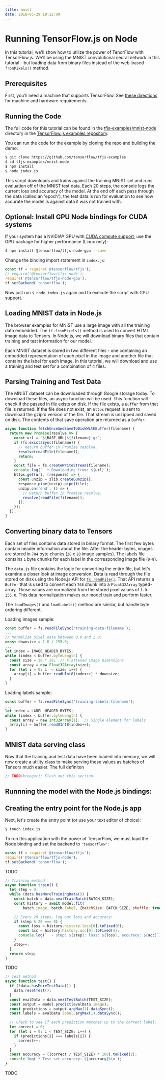 ```yaml
---
title: mnist
date: 2018-05-29 10:22:00
---
```


# Running TensorFlow.js on Node

In this tutorial, we'll show how to utilize the power of TenorFlow with TensorFlow.js. We'll be using the MNIST convolutional neural
network in this tutorial - but loading data from binary files instead of the web-based `fromPixels()` method.

## Prerequisites

First, you'll need a machine that supports TensorFlow. See [these directions](https://www.tensorflow.org/install/) for machine and hardware requirements.

## Running the Code

The full code for this tutorial can be found in the [tfjs-examples/mnist-node](https://github.com/tensorflow/tfjs-examples/tree/master/mnist-node) directory in the [TensorFlow.js examples repository](https://github.com/tensorflow/tfjs-examples/tree/master/mnist-node).

You can run the code for the example by cloning the repo and building the demo:

```sh
$ git clone https://github.com/tensorflow/tfjs-examples
$ cd tfjs-examples/mnist-node
$ npm install
$ node index.js
```

This script downloads and trains against the training MNIST set and runs evaluation off of the MNIST test data. Each 20 steps, the console logs the current loss and accuracy of the model. At the end off each pass through the data (called an 'epoch'), the test data is run for evaluation to see how accurate the model is against data it was not trained with.

## Optional: Install GPU Node bindings for CUDA systems

If your system has a NVIDIA® GPU with [CUDA compute support](https://www.tensorflow.org/install/install_linux#NVIDIARequirements), use the GPU package for higher performance (Linux only):

```sh
$ npm install @tensorflow/tfjs-node-gpu --save
```

Change the binding import statement in `index.js`:

```js
const tf = require('@tensorflow/tfjs');
// require('@tensorflow/tfjs-node');
require('@tensorflow/tfjs-node-gpu');
tf.setBackend('tensorflow');
```

Now just run `$ node index.js` again and to execute the script with GPU support.

## Loading MNIST data in Node.js

The browser examples for MNIST use a large image with all the training data embedded. The `tf.fromPixels()` method is used to convert HTML image data to Tensors. In Node.js, we will download binary files that contain training and test information for our model.

Each MNIST dataset is stored in two different files - one containing an embedded representation of each pixel in the image and another file that contains the label for each image. In this tutorial, we will download and use a training and test set for a combination of 4 files.

## Parsing Training and Test Data

The MNIST dataset can be downloaded through Google storage today. To download these files, an async function will be used. This function will check if the passed in file exists on disk. If the file exists, a `Buffer` from that file is returned. If the file does not exist, an `https` request is sent to download the gzip'd version of the file. That stream is unzipped and saved on disk. The contents of that save operation are returned as a `Buffer`.

```js
async function fetchOnceAndSaveToDiskWithBuffer(filename) {
  return new Promise(resolve => {
    const url = `${BASE_URL}${filename}.gz`;
    if (fs.existsSync(filename)) {
      // Return buffer in Promise resolve.
      resolve(readFile(filename));
      return;
    }
    const file = fs.createWriteStream(filename);
    console.log(`  * Downloading from: ${url}`);
    https.get(url, (response) => {
      const unzip = zlib.createGunzip();
      response.pipe(unzip).pipe(file);
      unzip.on('end', () => {
        // Return buffer in Promise resolve.
        resolve(readFile(filename));
      });
    });
  });
}
```

## Converting binary data to Tensors

Each set of files contains data stored in binary format. The first few bytes contain header information about the file. After the header bytes, images are stored in `784` byte chunks (`28` x `28` image samples). The labels file contains `1` byte chunks for each label in the corresponding image file (`0-9`).

The `data.js` file contains the logic for converting the entire file, but let's examine a closer look at image conversion. Data is read through the file stored on disk using the Node.js API for [`fs.readFile()`](https://nodejs.org/api/fs.html#fs_fs_readfile_path_options_callback). That API returns a `Buffer` that is used to convert each `768` chunk into a `Float32Array` typed-array. Those values are normalized from the stored pixel values of `1.0-255.0`. This data normalization makes our model train and perform faster.

The `loadImages()` and `loadLabels()` method are similar, but handle byte ordering different.

Loading images sample:

```js
const buffer = fs.readFileSync('training-data-filename');
...
// Normalize pixel data between 0.0 and 1.0:
const downsize = 1.0 / 255.0;
...
let index = IMAGE_HEADER_BYTES;
while (index < buffer.byteLength) {
  const size = 28 * 28;  // Flattened image dimensions
  const array = new Float32Array(size);
  for (let i = 0; i  < size; i++) {
    array[i] = buffer.readUInt8(index++) * downsize;
  }
}
```

Loading labels sample:

```js
const buffer = fs.readFileSync('training-labels-filename');
...
let index = LABEL_HEADER_BYTES;
while (index < buffer.byteLength) {
  const array = new Int32Array(1);  // Single element for labels
  array[i] = buffer.readUInt8(index++);
}
```

## MNIST data serving class

Now that the training and test data have been loaded into memory, we will now create a utility class to make serving
these values as batches of Tensors much easier. The full definiton

```js
// TODO(kreeger): Flush out this section.
```

## Runnning the model with the Node.js bindings:

## Creating the entry point for the Node.js app

Next, let's create the entry point (or use your text editor of choice):

```sh
$ touch index.js
```

To run this application with the power of TensorFlow, we must load the Node binding and set the backend to `'tensorflow'`:

```js
const tf = require('@tensorflow/tfjs');
require('@tensorflow/tfjs-node');
tf.setBackend('tensorflow');
```

TODO

```js
// Training method
async function train() {
  let step = 0;
  while (data.hasMoreTrainingData()) {
    const batch = data.nextTrainBatch(BATCH_SIZE);
    const history = await model.fit(
        batch.image, batch.label, {batchSize: BATCH_SIZE, shuffle: true});

    // Every 20 steps, log out loss and accuracy:
    if (step % 20 === 0) {
      const loss = history.history.loss[0].toFixed(6);
      const acc = history.history.acc[0].toFixed(4);
      console.log(`  - step: ${step}: loss: ${loss}, accuracy: ${acc}`);
    }
    step++;
  }
  return step;
}
```

TODO

```js
// Test method
async function test() {
  if (!data.hasMoreTestData()) {
    data.resetTest();
  }
  const evalData = data.nextTestBatch(TEST_SIZE);
  const output = model.predict(evalData.image);
  const predictions = output.argMax(1).dataSync();
  const labels = evalData.label.argMax(1).dataSync();

  // Check to see if each prediction matches up to the correct label:
  let correct = 0;
  for (let i = 0; i < TEST_SIZE; i++) {
    if (predictions[i] === labels[i]) {
      correct++;
    }
  }
  const accuracy = ((correct / TEST_SIZE) * 100).toFixed(2);
  console.log(`* Test set accuracy: ${accuracy}%\n`);
}
```

TODO

```js
```
